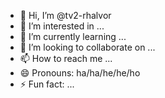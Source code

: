 - 👋 Hi, I’m @tv2-rhalvor
- 👀 I’m interested in ...
- 🌱 I’m currently learning ...
- 💞️ I’m looking to collaborate on ...
- 📫 How to reach me ...
- 😄 Pronouns: ha/ha/he/he/ho
- ⚡ Fun fact: ...

<!---
tv2-rhalvor/tv2-rhalvor is a ✨ special ✨ repository because its `README.md` (this file) appears on your GitHub profile.
You can click the Preview link to take a look at your changes.
--->
